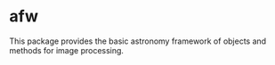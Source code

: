 # afw
This package provides the basic astronomy framework of objects and methods for image processing.
